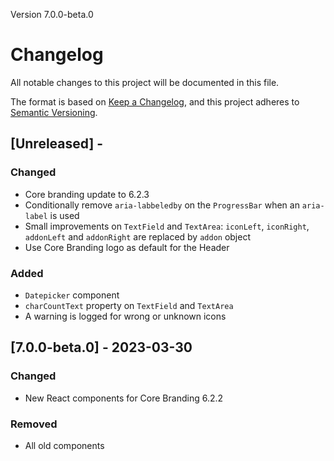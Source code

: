 Version 7.0.0-beta.0

# Changelog

All notable changes to this project will be documented in this file.

The format is based on [Keep a Changelog](https://keepachangelog.com/en/1.0.0/),
and this project adheres to [Semantic Versioning](https://semver.org/spec/v2.0.0.html).

## [Unreleased] -

### Changed

- Core branding update to 6.2.3
- Conditionally remove `aria-labbeledby` on the `ProgressBar` when an `aria-label` is used
- Small improvements on `TextField` and `TextArea`: `iconLeft`, `iconRight`, `addonLeft` and `addonRight` are replaced by `addon` object
- Use Core Branding logo as default for the Header

### Added

- `Datepicker` component
- `charCountText` property on `TextField` and `TextArea`
- A warning is logged for wrong or unknown icons

## [7.0.0-beta.0] - 2023-03-30

### Changed

- New React components for Core Branding 6.2.2

### Removed

- All old components
